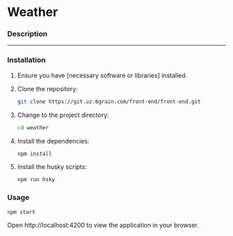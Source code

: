# Weather

### Description

---

### Installation

1. Ensure you have [necessary software or libraries] installed.
2. Clone the repository:
   ```bash
   git clone https://git.uz.6grain.com/front-end/front-end.git
   ```
3. Change to the project directory:
   ```bash
   cd weather
   ```
4. Install the dependencies:

   ```bash
   npm install
   ```

5. Install the husky scripts:
   ```bash
   npm run hsky
   ```

### Usage

```bash
npm start
```

Open http://localhost:4200 to view the application in your browser.
